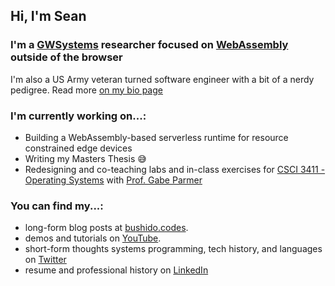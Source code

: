 ## Hi, I'm Sean

### I'm a [GWSystems](https://github.com/gwsystems) researcher focused on [WebAssembly](https://webassembly.org/) outside of the browser

I'm also a US Army veteran turned software engineer with a bit of a nerdy pedigree. Read more [on my bio page](https://github.com/bushidocodes/bushidocodes/blob/master/bio.md)

### I'm currently working on...:
- Building a WebAssembly-based serverless runtime for resource constrained edge devices
- Writing my Masters Thesis 😅
- Redesigning and co-teaching labs and in-class exercises for [CSCI 3411 - Operating Systems](https://www2.seas.gwu.edu/~gparmer/classes/2020-08-01-Operating-Systems.html) with [Prof. Gabe Parmer](https://www2.seas.gwu.edu/~gparmer/)

### You can find my...:
- long-form blog posts at [bushido.codes](https://www.bushido.codes/).
- demos and tutorials on [YouTube](https://www.youtube.com/user/spmcbride1201).
- short-form thoughts systems programming, tech history, and languages on [Twitter](https://twitter.com/bushidocodes) 
- resume and professional history on [LinkedIn](https://www.linkedin.com/in/bushidocodes/)
